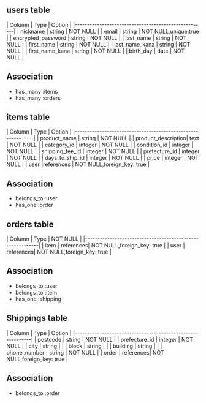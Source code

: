 ## users table

|     Column         |  Type   |      Option          |
|-----------------------------------------------------|
| nickname           | string  | NOT NULL             |
| email              | string  | NOT NULL,unique:true |
| encrypted_password | string  | NOT NULL             |
| last_name          | string  | NOT NULL             |
| first_name         | string  | NOT NULL             |
| last_name_kana     | string  | NOT NULL             |
| first_name_kana    | string  | NOT NULL             |
| birth_day          | date    | NOT NULL             |



## Association
- has_many :items
- has_many :orders

## items table

| Column             |  Type     |  Option                    |
|-------------------------------------------------------------|
| product_name       | string    | NOT NULL                   |
| product_description| text      | NOT NULL                   |
| category_id        | integer   | NOT NULL                   |
| condition_id       | integer   | NOT NULL                   |
| shipping_fee_id    | integer   | NOT NULL                   |
| prefecture_id      | integer   | NOT NULL                   |
| days_to_ship_id    | integer   | NOT NULL                   |
| price              | integer   | NOT NULL                   |
| user               |references | NOT NULL,foreign_key: true |

## Association
- belongs_to :user
- has_one :order

## orders table

| Column           | Type      | NOT NULL                   |
|-----------------------------------------------------------|
| item             | references| NOT NULL,foreign_key: true |
| user             | references| NOT NULL,foreign_key: true |

## Association
- belongs_to :user
- belongs_to :item
- has_one :shipping

## Shippings table

|     Column         |  Type    |      Option                |
|------------------------------------------------------------|
| postcode          | string    | NOT NULL                   |
| prefecture_id     | integer   | NOT NULL                   |
| city              | string    |                            |
| block             | string    |                            |
| building          | string    |                            |
| phone_number      | string    | NOT NULL                   |
| order             | references| NOT NULL,foreign_key: true |


## Association
- belongs_to :order